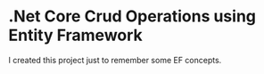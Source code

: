 # .Net Core Crud Operations using Entity Framework

I created this project just to remember some EF concepts.
